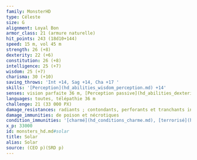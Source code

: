 ```yaml
---
family: MonsterHD
type: Céleste
size: G
alignment: Loyal Bon
armor_class: 21 (armure naturelle)
hit_points: 243 (18d10+144)
speed: 15 m, vol 45 m
strength: 26 (+8)
dexterity: 22 (+6)
constitution: 26 (+8)
intelligence: 25 (+7)
wisdom: 25 (+7)
charisma: 30 (+10)
saving_throws: 'Int +14, Sag +14, Cha +17 '
skills: '[Perception](hd_abilities_wisdom_perception.md) +14'
senses: vision parfaite 36 m, [Perception passive](hd_abilities_dexterity_perception_passive.md) 24
languages: toutes, télépathie 36 m
challenge: 21 (33 000 PX)
damage_resistances: radiants ; contondants, perforants et tranchants infligés par des attaques non-magiques
damage_immunities: de poison et nécrotiques
condition_immunities: '[charmé](hd_conditions_charme.md), [terrorisé](hd_conditions_terrorise.md), [empoisonné](hd_conditions_empoisonne.md) et [épuisé](hd_conditions_fatigue_et_epuisement.md)'
x_p: 33000
id: monsters_hd.md#solar
title: Solar
alias: Solar
source: (CEO p)(SRD p)
---
```


